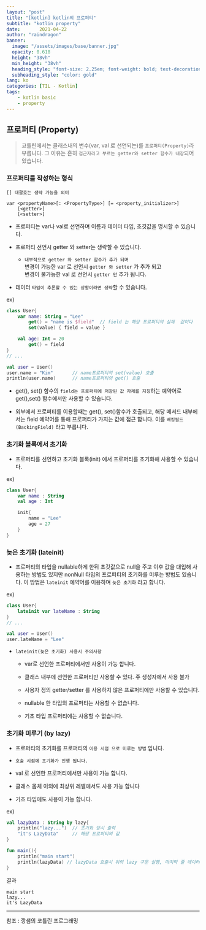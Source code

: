 ```yaml
---
layout: "post"
title: "[kotlin] kotlin의 프로퍼티"
subtitle: "kotlin property"
date:       2021-04-22
author: "raindragon"
banner:
  image: "/assets/images/base/banner.jpg"
  opacity: 0.618
  height: "38vh"
  min_height: "38vh"
  heading_style: "font-size: 2.25em; font-weight: bold; text-decoration: underline"
  subheading_style: "color: gold"
lang: ko
categories: [TIL - Kotlin]
tags:
    - kotlin basic
    - property
---
```



## 프로퍼티 (Property)

> 코틀린에서는 클래스내의 변수(var, val 로 선언되는)를 `프로퍼티(Property)`라 부릅니다. 그 이유는 흔히 `접근자라고 부르는 getter와 setter 함수가 내장`되어 있습니다.


### 프로퍼티를 작성하는 형식

```
[] 대괄호는 생략 가능을 의미

var <propertyName>[: <PropertyType>] [= <property_initializer>]
    [<getter>]
    [<setter>]
```

 - 프로퍼티는 var나 val로 선언하며 이름과 데이터 타입, 초깃값을 명시할 수 있습니다.
    
 - 프로퍼티 선언시 getter 와 setter는 생략할 수 있습니다.

    - `내부적으로 getter 와 setter 함수가 추가 되며`<br> 변경이 가능한 var 로 선언시 `getter 와 setter` 가 추가 되고<br> 변경이 불가능한 val 로 선언시 `getter 만` 추가 됩니다.

 - 데이터 `타입이 추론할 수 있는 상황이라면 생략`할 수 있습니다.

ex)
```kotlin
class User{
    var name: String = "Lee"
        get() = "name is $field"  // field 는 해당 프로퍼티의 실제  값이다
        set(value) { field = value }

    val age: Int = 20
        get() = field 
}
// ...

val user = User()
user.name = "Kim"       // name프로퍼티의 set(value) 호출
println(user.name)      // name프로퍼티의 get() 호출
```

 - get(), set() 함수의 `field는 프로퍼티에 저장된 값 자체를 지칭`하는 예약어로 get(),set() 함수에서만 사용할 수 있습니다.
  
 - 외부에서 프로퍼티를 이용할때는 get(), set()함수가 호출되고, 해당 메서드 내부에서는 field 예약어를 통해 프로퍼티가 가지는 값에 접근 합니다. 이를 `배킹필드(BackingField)` 라고 부릅니다.



### 초기화 블록에서 초기화

 - 프로퍼티를 선언하고 초기화 블록(init) 에서 프로퍼티를 초기화해 사용할 수 있습니다.

ex)
```kotlin
class User{
    var name : String
    val age : Int

    init{
        name = "Lee"
        age = 27
    }
}
```

### 늦은 초기화 (lateinit)

 - 프로퍼티의 타입을 nullable하게 한뒤 초깃값으로 null을 주고 이후 값을 대입해 사용하는 방법도 있지만 nonNull 타입의 프로퍼티의 초기화를 미루는 방법도 있습니다. 이 방법은 `lateinit` 예약어를 이용하며 `늦은 초기화` 라고 합니다.

ex)
```kotlin
class User{
    lateinit var lateName : String
}
// ...

val user = User()
user.lateName = "Lee"
```

 - `lateinit(늦은 초기화) 사용시 주의사항`

    - var로 선언한 프로퍼티에서만 사용이 가능 합니다.

    - 클래스 내부에 선언한 프로퍼티만 사용할 수 있다. 주 생성자에서 사용 불가

    - 사용자 정의 getter/setter 를 사용하지 않은 프로퍼티에만 사용할 수 있습니다.

    - nullable 한 타입의 프로퍼티는 사용할 수 없습니다.

    - 기초 타입 프로퍼티에는 사용할 수 없습니다.

### 초기화 미루기 (by lazy)

 - 프로퍼티의 초기화를 프로퍼티의 `이용 시점 으로 미루는 방법` 입니다.

 - `호출 시점에 초기화가 진행 됩니다.`
 
 - val 로 선언한 프로퍼티에서만 사용이 가능 합니다. 

 - 클래스 몸체 이외에 최상위 레벨에서도 사용 가능 합니다

 - 기초 타입에도 사용이 가능 합니다.
 
 ex)
```kotlin
val lazyData : String by lazy{
    println("lazy...")  // 초기화 당시 출력
    "it's LazyData"     // 해당 프로퍼티의 값
}

fun main(){
    println("main start")
    println(lazyData) // lazyData 호출시 위의 lazy 구문 실행, 마지막 줄 데이터로 초기화 됨(it's LazyData).
}
```

결과
```
main start
lazy...
it's LazyData
```


  


---

참조 : 깡샘의 코틀린 프로그래밍
